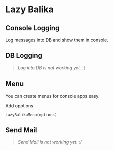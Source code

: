 # Lazy Balika

## Console Logging

Log messages into DB and show them in console.

## DB Logging

> _Log into DB is not working yet. :(_

## Menu

You can create menus for console apps easy.

Add opptions

`LazyBalikaMenu(options)`

## Send Mail

> _Send Mail is not working yet. :(_